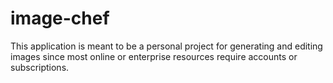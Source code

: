 # image-chef
This application is meant to be a personal project for generating and editing images since most online or enterprise resources require accounts or subscriptions.

